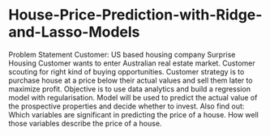 # House-Price-Prediction-with-Ridge-and-Lasso-Models

Problem Statement
Customer: US based housing company Surprise Housing
Customer wants to enter Australian real estate market.
Customer scouting for right kind of buying opportunities.
Customer strategy is to purchase house at a price below their actual values and sell them later to maximize profit.
Objective is to use data analytics and build a regression model with regularisation.
Model will be used to predict the actual value of the prospective properties and decide whether to invest.
Also find out:
Which variables are significant in predicting the price of a house.
How well those variables describe the price of a house.

